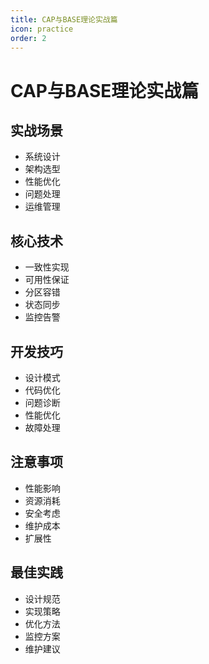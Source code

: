 ```yaml
---
title: CAP与BASE理论实战篇
icon: practice
order: 2
---
```


# CAP与BASE理论实战篇

## 实战场景
- 系统设计
- 架构选型
- 性能优化
- 问题处理
- 运维管理

## 核心技术
- 一致性实现
- 可用性保证
- 分区容错
- 状态同步
- 监控告警

## 开发技巧
- 设计模式
- 代码优化
- 问题诊断
- 性能优化
- 故障处理

## 注意事项
- 性能影响
- 资源消耗
- 安全考虑
- 维护成本
- 扩展性

## 最佳实践
- 设计规范
- 实现策略
- 优化方法
- 监控方案
- 维护建议
